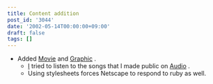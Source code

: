 ```yaml
---
title: Content addition
post_id: '3044'
date: '2002-05-14T00:00:00+09:00'
draft: false
tags: []
---
```


*   Added [Movie](/tag/videos) and [Graphic](/category/products/illustration) .
    *   [I](/category/products/musics) tried to listen to the songs that I made public on [Audio](/category/products/musics) .
    *   Using stylesheets forces Netscape to respond to ruby ​​as well.
